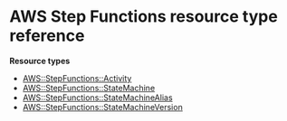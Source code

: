 # AWS Step Functions resource type reference<a name="AWS_StepFunctions"></a>

**Resource types**
+ [AWS::StepFunctions::Activity](aws-resource-stepfunctions-activity.md)
+ [AWS::StepFunctions::StateMachine](aws-resource-stepfunctions-statemachine.md)
+ [AWS::StepFunctions::StateMachineAlias](aws-resource-stepfunctions-statemachinealias.md)
+ [AWS::StepFunctions::StateMachineVersion](aws-resource-stepfunctions-statemachineversion.md)
